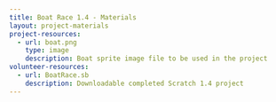 ```yaml
---
title: Boat Race 1.4 - Materials
layout: project-materials
project-resources:
  - url: boat.png
    type: image
    description: Boat sprite image file to be used in the project
volunteer-resources:
  - url: BoatRace.sb
    description: Downloadable completed Scratch 1.4 project
---
```


